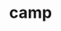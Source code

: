 ---
title: "camp"
layout: cache
categories: [package, develop-2024-02-25]
meta: {"versions": ["0.2.3", "2022.10.1"], "compilers": ["cce@=15.0.1", "gcc@=10.3.0", "gcc@=11.1.0", "gcc@=11.4.0", "gcc@=7.3.1", "gcc@=7.5.0", "gcc@=9.4.0", "oneapi@=2024.0.0"], "oss": ["amzn2", "rhel8", "sle_hpc15", "ubuntu18.04", "ubuntu20.04", "ubuntu22.04"], "platforms": ["linux"], "targets": ["aarch64", "neoverse_n1", "neoverse_v1", "neoverse_v2", "ppc64le", "x86_64_v3", "x86_64_v4", "zen4"], "stacks": ["aws-isc", "aws-isc-aarch64", "data-vis-sdk", "e4s", "e4s-cray-rhel", "e4s-cray-sles", "e4s-neoverse-v2", "e4s-neoverse_v1", "e4s-oneapi", "e4s-power", "e4s-rocm-external", "radiuss", "radiuss-aws", "radiuss-aws-aarch64", "root"], "num_specs": 53, "num_specs_by_stack": {"radiuss-aws-aarch64": 4, "aws-isc-aarch64": 2, "root": 53, "radiuss-aws": 4, "aws-isc": 1, "e4s-cray-rhel": 2, "radiuss": 2, "e4s-cray-sles": 2, "e4s-neoverse_v1": 8, "e4s-power": 5, "data-vis-sdk": 2, "e4s": 9, "e4s-rocm-external": 4, "e4s-neoverse-v2": 8, "e4s-oneapi": 2}}
spec_details: [{"hash": "wgpzml2jojpahsinmnwr6u6yep2dbp5f", "compiler": "gcc@=7.3.1", "versions": ["2022.10.1"], "os": "amzn2", "platform": "linux", "target": "aarch64", "variants": ["build_system=cmake", "build_type=Release", "~cuda", "generator=make", "~ipo", "+openmp", "~rocm", "~tests"], "stacks": ["radiuss-aws-aarch64", "aws-isc-aarch64", "root"], "size": "-", "tarball": "https://binaries.spack.io/develop-2024-02-25/build_cache/linux-amzn2-aarch64/gcc-7.3.1/camp-2022.10.1/linux-amzn2-aarch64-gcc-7.3.1-camp-2022.10.1-wgpzml2jojpahsinmnwr6u6yep2dbp5f.spack"}, {"hash": "win53ronniwrq2pm4zst3buymzqan5jx", "compiler": "gcc@=7.3.1", "versions": ["2022.10.1"], "os": "amzn2", "platform": "linux", "target": "aarch64", "variants": ["build_system=cmake", "build_type=Release", "~cuda", "generator=make", "~ipo", "~openmp", "~rocm", "~tests"], "stacks": ["radiuss-aws-aarch64", "root"], "size": "-", "tarball": "https://binaries.spack.io/develop-2024-02-25/build_cache/linux-amzn2-aarch64/gcc-7.3.1/camp-2022.10.1/linux-amzn2-aarch64-gcc-7.3.1-camp-2022.10.1-win53ronniwrq2pm4zst3buymzqan5jx.spack"}, {"hash": "jaayhblqqvigumf3vs6drimvwsacdqdm", "compiler": "gcc@=7.3.1", "versions": ["2022.10.1"], "os": "amzn2", "platform": "linux", "target": "neoverse_n1", "variants": ["build_system=cmake", "build_type=Release", "~cuda", "generator=make", "~ipo", "~openmp", "~rocm", "~tests"], "stacks": ["radiuss-aws-aarch64", "root"], "size": "-", "tarball": "https://binaries.spack.io/develop-2024-02-25/build_cache/linux-amzn2-neoverse_n1/gcc-7.3.1/camp-2022.10.1/linux-amzn2-neoverse_n1-gcc-7.3.1-camp-2022.10.1-jaayhblqqvigumf3vs6drimvwsacdqdm.spack"}, {"hash": "cbgwoy3zwezr3kwgihxb5a2e6v2b5rfc", "compiler": "gcc@=7.3.1", "versions": ["2022.10.1"], "os": "amzn2", "platform": "linux", "target": "neoverse_n1", "variants": ["build_system=cmake", "build_type=Release", "~cuda", "generator=make", "~ipo", "+openmp", "~rocm", "~tests"], "stacks": ["radiuss-aws-aarch64", "aws-isc-aarch64", "root"], "size": "-", "tarball": "https://binaries.spack.io/develop-2024-02-25/build_cache/linux-amzn2-neoverse_n1/gcc-7.3.1/camp-2022.10.1/linux-amzn2-neoverse_n1-gcc-7.3.1-camp-2022.10.1-cbgwoy3zwezr3kwgihxb5a2e6v2b5rfc.spack"}, {"hash": "ccwq4vri4dr3cnuu774ms7ivpyzb7i2d", "compiler": "gcc@=7.3.1", "versions": ["2022.10.1"], "os": "amzn2", "platform": "linux", "target": "x86_64_v3", "variants": ["build_system=cmake", "build_type=Release", "~cuda", "generator=make", "~ipo", "+openmp", "~rocm", "~tests"], "stacks": ["radiuss-aws", "root"], "size": "-", "tarball": "https://binaries.spack.io/develop-2024-02-25/build_cache/linux-amzn2-x86_64_v3/gcc-7.3.1/camp-2022.10.1/linux-amzn2-x86_64_v3-gcc-7.3.1-camp-2022.10.1-ccwq4vri4dr3cnuu774ms7ivpyzb7i2d.spack"}, {"hash": "zjdoc5xdi6dgcud725hxk354mtlnh5b4", "compiler": "gcc@=7.3.1", "versions": ["2022.10.1"], "os": "amzn2", "platform": "linux", "target": "x86_64_v3", "variants": ["build_system=cmake", "build_type=Release", "+cuda", "cuda_arch=70", "generator=make", "~ipo", "+openmp", "~rocm", "~tests"], "stacks": ["root", "aws-isc"], "size": "-", "tarball": "https://binaries.spack.io/develop-2024-02-25/build_cache/linux-amzn2-x86_64_v3/gcc-7.3.1/camp-2022.10.1/linux-amzn2-x86_64_v3-gcc-7.3.1-camp-2022.10.1-zjdoc5xdi6dgcud725hxk354mtlnh5b4.spack"}, {"hash": "5qku2xsmd2tcgzqtofcbs2dwvfgqy5yz", "compiler": "gcc@=7.3.1", "versions": ["2022.10.1"], "os": "amzn2", "platform": "linux", "target": "x86_64_v3", "variants": ["build_system=cmake", "build_type=Release", "~cuda", "generator=make", "~ipo", "~openmp", "~rocm", "~tests"], "stacks": ["radiuss-aws", "root"], "size": "-", "tarball": "https://binaries.spack.io/develop-2024-02-25/build_cache/linux-amzn2-x86_64_v3/gcc-7.3.1/camp-2022.10.1/linux-amzn2-x86_64_v3-gcc-7.3.1-camp-2022.10.1-5qku2xsmd2tcgzqtofcbs2dwvfgqy5yz.spack"}, {"hash": "p44f4scqwjrqasuqlusbtoqiqpd2fwah", "compiler": "gcc@=7.3.1", "versions": ["2022.10.1"], "os": "amzn2", "platform": "linux", "target": "x86_64_v3", "variants": ["build_system=cmake", "build_type=Release", "+cuda", "cuda_arch=70", "generator=make", "~ipo", "+openmp", "~rocm", "~tests"], "stacks": ["radiuss-aws", "root"], "size": "-", "tarball": "https://binaries.spack.io/develop-2024-02-25/build_cache/linux-amzn2-x86_64_v3/gcc-7.3.1/camp-2022.10.1/linux-amzn2-x86_64_v3-gcc-7.3.1-camp-2022.10.1-p44f4scqwjrqasuqlusbtoqiqpd2fwah.spack"}, {"hash": "7kqpbi7kzwnxh57hjuegl6zte5wn367l", "compiler": "gcc@=7.3.1", "versions": ["2022.10.1"], "os": "amzn2", "platform": "linux", "target": "x86_64_v3", "variants": ["build_system=cmake", "build_type=Release", "+cuda", "cuda_arch=70", "generator=make", "~ipo", "~openmp", "~rocm", "~tests"], "stacks": ["radiuss-aws", "root"], "size": "-", "tarball": "https://binaries.spack.io/develop-2024-02-25/build_cache/linux-amzn2-x86_64_v3/gcc-7.3.1/camp-2022.10.1/linux-amzn2-x86_64_v3-gcc-7.3.1-camp-2022.10.1-7kqpbi7kzwnxh57hjuegl6zte5wn367l.spack"}, {"hash": "zlx5lvng7gnpytjsaqetbolv3w7cutjp", "compiler": "cce@=15.0.1", "versions": ["2022.10.1"], "os": "rhel8", "platform": "linux", "target": "zen4", "variants": ["build_system=cmake", "build_type=Release", "~cuda", "generator=make", "~ipo", "~openmp", "~rocm", "~tests"], "stacks": ["root", "e4s-cray-rhel"], "size": "-", "tarball": "https://binaries.spack.io/develop-2024-02-25/build_cache/linux-rhel8-zen4/cce-15.0.1/camp-2022.10.1/linux-rhel8-zen4-cce-15.0.1-camp-2022.10.1-zlx5lvng7gnpytjsaqetbolv3w7cutjp.spack"}, {"hash": "k2r7d4owrj4z6vlw537e7buobvxqr65m", "compiler": "cce@=15.0.1", "versions": ["2022.10.1"], "os": "rhel8", "platform": "linux", "target": "zen4", "variants": ["build_system=cmake", "build_type=Release", "~cuda", "generator=make", "~ipo", "+openmp", "~rocm", "~tests"], "stacks": ["root", "e4s-cray-rhel"], "size": "-", "tarball": "https://binaries.spack.io/develop-2024-02-25/build_cache/linux-rhel8-zen4/cce-15.0.1/camp-2022.10.1/linux-rhel8-zen4-cce-15.0.1-camp-2022.10.1-k2r7d4owrj4z6vlw537e7buobvxqr65m.spack"}, {"hash": "e33lswofhfpc7virs5zcdaysn7md7fv4", "compiler": "gcc@=7.5.0", "versions": ["2022.10.1"], "os": "ubuntu18.04", "platform": "linux", "target": "x86_64_v3", "variants": ["build_system=cmake", "build_type=Release", "~cuda", "generator=make", "~ipo", "+openmp", "~rocm", "~tests"], "stacks": ["radiuss", "root"], "size": "-", "tarball": "https://binaries.spack.io/develop-2024-02-25/build_cache/linux-ubuntu18.04-x86_64_v3/gcc-7.5.0/camp-2022.10.1/linux-ubuntu18.04-x86_64_v3-gcc-7.5.0-camp-2022.10.1-e33lswofhfpc7virs5zcdaysn7md7fv4.spack"}, {"hash": "tm4ho67a2mz65xkdun7nskwngfnagdi3", "compiler": "gcc@=10.3.0", "versions": ["2022.10.1"], "os": "sle_hpc15", "platform": "linux", "target": "x86_64_v4", "variants": ["build_system=cmake", "build_type=Release", "~cuda", "generator=make", "~ipo", "+openmp", "~rocm", "~tests"], "stacks": ["e4s-cray-sles", "root"], "size": "-", "tarball": "https://binaries.spack.io/develop-2024-02-25/build_cache/linux-sle_hpc15-x86_64_v4/gcc-10.3.0/camp-2022.10.1/linux-sle_hpc15-x86_64_v4-gcc-10.3.0-camp-2022.10.1-tm4ho67a2mz65xkdun7nskwngfnagdi3.spack"}, {"hash": "2viye3sf7za3zzkjkrge4o2t5tedmvi2", "compiler": "gcc@=10.3.0", "versions": ["2022.10.1"], "os": "sle_hpc15", "platform": "linux", "target": "x86_64_v4", "variants": ["build_system=cmake", "build_type=Release", "~cuda", "generator=make", "~ipo", "~openmp", "~rocm", "~tests"], "stacks": ["e4s-cray-sles", "root"], "size": "-", "tarball": "https://binaries.spack.io/develop-2024-02-25/build_cache/linux-sle_hpc15-x86_64_v4/gcc-10.3.0/camp-2022.10.1/linux-sle_hpc15-x86_64_v4-gcc-10.3.0-camp-2022.10.1-2viye3sf7za3zzkjkrge4o2t5tedmvi2.spack"}, {"hash": "rsath7capsex5dksfvjvh7wgtys52a3q", "compiler": "gcc@=7.5.0", "versions": ["2022.10.1"], "os": "ubuntu18.04", "platform": "linux", "target": "x86_64_v3", "variants": ["build_system=cmake", "build_type=Release", "~cuda", "generator=make", "~ipo", "~openmp", "~rocm", "~tests"], "stacks": ["radiuss", "root"], "size": "-", "tarball": "https://binaries.spack.io/develop-2024-02-25/build_cache/linux-ubuntu18.04-x86_64_v3/gcc-7.5.0/camp-2022.10.1/linux-ubuntu18.04-x86_64_v3-gcc-7.5.0-camp-2022.10.1-rsath7capsex5dksfvjvh7wgtys52a3q.spack"}, {"hash": "nr7vrffst3bxzmo2m2le5wunnjz4bjnd", "compiler": "gcc@=11.4.0", "versions": ["2022.10.1"], "os": "ubuntu20.04", "platform": "linux", "target": "neoverse_v1", "variants": ["build_system=cmake", "build_type=Release", "~cuda", "generator=make", "~ipo", "+openmp", "~rocm", "~tests"], "stacks": ["e4s-neoverse_v1", "root"], "size": "-", "tarball": "https://binaries.spack.io/develop-2024-02-25/build_cache/linux-ubuntu20.04-neoverse_v1/gcc-11.4.0/camp-2022.10.1/linux-ubuntu20.04-neoverse_v1-gcc-11.4.0-camp-2022.10.1-nr7vrffst3bxzmo2m2le5wunnjz4bjnd.spack"}, {"hash": "kspvzf4znfrjbau4e5tgudf7cz2ae43o", "compiler": "gcc@=11.4.0", "versions": ["2022.10.1"], "os": "ubuntu20.04", "platform": "linux", "target": "neoverse_v1", "variants": ["build_system=cmake", "build_type=Release", "+cuda", "cuda_arch=75", "generator=make", "~ipo", "+openmp", "~rocm", "~tests"], "stacks": ["e4s-neoverse_v1", "root"], "size": "-", "tarball": "https://binaries.spack.io/develop-2024-02-25/build_cache/linux-ubuntu20.04-neoverse_v1/gcc-11.4.0/camp-2022.10.1/linux-ubuntu20.04-neoverse_v1-gcc-11.4.0-camp-2022.10.1-kspvzf4znfrjbau4e5tgudf7cz2ae43o.spack"}, {"hash": "2dft5ijdg6c5yo7l5wsbkb3xx5lmr2jr", "compiler": "gcc@=11.4.0", "versions": ["2022.10.1"], "os": "ubuntu20.04", "platform": "linux", "target": "neoverse_v1", "variants": ["build_system=cmake", "build_type=Release", "+cuda", "cuda_arch=90", "generator=make", "~ipo", "~openmp", "~rocm", "~tests"], "stacks": ["e4s-neoverse_v1", "root"], "size": "-", "tarball": "https://binaries.spack.io/develop-2024-02-25/build_cache/linux-ubuntu20.04-neoverse_v1/gcc-11.4.0/camp-2022.10.1/linux-ubuntu20.04-neoverse_v1-gcc-11.4.0-camp-2022.10.1-2dft5ijdg6c5yo7l5wsbkb3xx5lmr2jr.spack"}, {"hash": "5oz6der2ivxx4clnnqtmznecbqgyfum6", "compiler": "gcc@=11.4.0", "versions": ["2022.10.1"], "os": "ubuntu20.04", "platform": "linux", "target": "neoverse_v1", "variants": ["build_system=cmake", "build_type=Release", "+cuda", "cuda_arch=75", "generator=make", "~ipo", "~openmp", "~rocm", "~tests"], "stacks": ["e4s-neoverse_v1", "root"], "size": "-", "tarball": "https://binaries.spack.io/develop-2024-02-25/build_cache/linux-ubuntu20.04-neoverse_v1/gcc-11.4.0/camp-2022.10.1/linux-ubuntu20.04-neoverse_v1-gcc-11.4.0-camp-2022.10.1-5oz6der2ivxx4clnnqtmznecbqgyfum6.spack"}, {"hash": "wdktfpfr3feci2heo677evcm6ghs47uh", "compiler": "gcc@=11.4.0", "versions": ["2022.10.1"], "os": "ubuntu20.04", "platform": "linux", "target": "neoverse_v1", "variants": ["build_system=cmake", "build_type=Release", "+cuda", "cuda_arch=80", "generator=make", "~ipo", "~openmp", "~rocm", "~tests"], "stacks": ["e4s-neoverse_v1", "root"], "size": "-", "tarball": "https://binaries.spack.io/develop-2024-02-25/build_cache/linux-ubuntu20.04-neoverse_v1/gcc-11.4.0/camp-2022.10.1/linux-ubuntu20.04-neoverse_v1-gcc-11.4.0-camp-2022.10.1-wdktfpfr3feci2heo677evcm6ghs47uh.spack"}, {"hash": "fwlkwda3wk6sop5osa5dlvjsxs6hyixh", "compiler": "gcc@=11.4.0", "versions": ["2022.10.1"], "os": "ubuntu20.04", "platform": "linux", "target": "neoverse_v1", "variants": ["build_system=cmake", "build_type=Release", "+cuda", "cuda_arch=90", "generator=make", "~ipo", "+openmp", "~rocm", "~tests"], "stacks": ["e4s-neoverse_v1", "root"], "size": "-", "tarball": "https://binaries.spack.io/develop-2024-02-25/build_cache/linux-ubuntu20.04-neoverse_v1/gcc-11.4.0/camp-2022.10.1/linux-ubuntu20.04-neoverse_v1-gcc-11.4.0-camp-2022.10.1-fwlkwda3wk6sop5osa5dlvjsxs6hyixh.spack"}, {"hash": "uzt4sxbah5bbtpsx6bupob7mrw3ltwjf", "compiler": "gcc@=11.4.0", "versions": ["2022.10.1"], "os": "ubuntu20.04", "platform": "linux", "target": "neoverse_v1", "variants": ["build_system=cmake", "build_type=Release", "+cuda", "cuda_arch=80", "generator=make", "~ipo", "+openmp", "~rocm", "~tests"], "stacks": ["e4s-neoverse_v1", "root"], "size": "-", "tarball": "https://binaries.spack.io/develop-2024-02-25/build_cache/linux-ubuntu20.04-neoverse_v1/gcc-11.4.0/camp-2022.10.1/linux-ubuntu20.04-neoverse_v1-gcc-11.4.0-camp-2022.10.1-uzt4sxbah5bbtpsx6bupob7mrw3ltwjf.spack"}, {"hash": "zrlgejyt5skynmfp3npguijcd3pclicz", "compiler": "gcc@=11.4.0", "versions": ["2022.10.1"], "os": "ubuntu20.04", "platform": "linux", "target": "neoverse_v1", "variants": ["build_system=cmake", "build_type=Release", "~cuda", "generator=make", "~ipo", "~openmp", "~rocm", "~tests"], "stacks": ["e4s-neoverse_v1", "root"], "size": "-", "tarball": "https://binaries.spack.io/develop-2024-02-25/build_cache/linux-ubuntu20.04-neoverse_v1/gcc-11.4.0/camp-2022.10.1/linux-ubuntu20.04-neoverse_v1-gcc-11.4.0-camp-2022.10.1-zrlgejyt5skynmfp3npguijcd3pclicz.spack"}, {"hash": "dzwjjqf6eq7ey3gssfg6nwuafr4ojb3g", "compiler": "gcc@=9.4.0", "versions": ["2022.10.1"], "os": "ubuntu20.04", "platform": "linux", "target": "ppc64le", "variants": ["build_system=cmake", "build_type=Release", "~cuda", "generator=make", "~ipo", "+openmp", "~rocm", "~tests"], "stacks": ["root", "e4s-power"], "size": "-", "tarball": "https://binaries.spack.io/develop-2024-02-25/build_cache/linux-ubuntu20.04-ppc64le/gcc-9.4.0/camp-2022.10.1/linux-ubuntu20.04-ppc64le-gcc-9.4.0-camp-2022.10.1-dzwjjqf6eq7ey3gssfg6nwuafr4ojb3g.spack"}, {"hash": "fyfc6554c5dlmvoydw3h4opp2akon2k2", "compiler": "gcc@=9.4.0", "versions": ["0.2.3"], "os": "ubuntu20.04", "platform": "linux", "target": "ppc64le", "variants": ["build_system=cmake", "build_type=Release", "+cuda", "cuda_arch=70", "generator=make", "~ipo", "+openmp", "~rocm", "~tests"], "stacks": ["root", "e4s-power"], "size": "-", "tarball": "https://binaries.spack.io/develop-2024-02-25/build_cache/linux-ubuntu20.04-ppc64le/gcc-9.4.0/camp-0.2.3/linux-ubuntu20.04-ppc64le-gcc-9.4.0-camp-0.2.3-fyfc6554c5dlmvoydw3h4opp2akon2k2.spack"}, {"hash": "l5qhym5vn6yislrfmwgya3olrbsvkkif", "compiler": "gcc@=9.4.0", "versions": ["2022.10.1"], "os": "ubuntu20.04", "platform": "linux", "target": "ppc64le", "variants": ["build_system=cmake", "build_type=Release", "~cuda", "generator=make", "~ipo", "~openmp", "~rocm", "~tests"], "stacks": ["root", "e4s-power"], "size": "-", "tarball": "https://binaries.spack.io/develop-2024-02-25/build_cache/linux-ubuntu20.04-ppc64le/gcc-9.4.0/camp-2022.10.1/linux-ubuntu20.04-ppc64le-gcc-9.4.0-camp-2022.10.1-l5qhym5vn6yislrfmwgya3olrbsvkkif.spack"}, {"hash": "4e7jsxebdzb6rod4qnts2dbcme4sthyu", "compiler": "gcc@=9.4.0", "versions": ["2022.10.1"], "os": "ubuntu20.04", "platform": "linux", "target": "ppc64le", "variants": ["build_system=cmake", "build_type=Release", "+cuda", "cuda_arch=70", "generator=make", "~ipo", "+openmp", "~rocm", "~tests"], "stacks": ["root", "e4s-power"], "size": "-", "tarball": "https://binaries.spack.io/develop-2024-02-25/build_cache/linux-ubuntu20.04-ppc64le/gcc-9.4.0/camp-2022.10.1/linux-ubuntu20.04-ppc64le-gcc-9.4.0-camp-2022.10.1-4e7jsxebdzb6rod4qnts2dbcme4sthyu.spack"}, {"hash": "acme2y4rjkv2jdmcddlmzpvny5d2676z", "compiler": "gcc@=9.4.0", "versions": ["2022.10.1"], "os": "ubuntu20.04", "platform": "linux", "target": "ppc64le", "variants": ["build_system=cmake", "build_type=Release", "+cuda", "cuda_arch=70", "generator=make", "~ipo", "~openmp", "~rocm", "~tests"], "stacks": ["root", "e4s-power"], "size": "-", "tarball": "https://binaries.spack.io/develop-2024-02-25/build_cache/linux-ubuntu20.04-ppc64le/gcc-9.4.0/camp-2022.10.1/linux-ubuntu20.04-ppc64le-gcc-9.4.0-camp-2022.10.1-acme2y4rjkv2jdmcddlmzpvny5d2676z.spack"}, {"hash": "lb5c7zn3d5pwwml5zwo6xycry23j4fhs", "compiler": "gcc@=11.1.0", "versions": ["2022.10.1"], "os": "ubuntu20.04", "platform": "linux", "target": "x86_64_v3", "variants": ["build_system=cmake", "build_type=Release", "~cuda", "generator=make", "~ipo", "+openmp", "~rocm", "~tests"], "stacks": ["data-vis-sdk", "root"], "size": "-", "tarball": "https://binaries.spack.io/develop-2024-02-25/build_cache/linux-ubuntu20.04-x86_64_v3/gcc-11.1.0/camp-2022.10.1/linux-ubuntu20.04-x86_64_v3-gcc-11.1.0-camp-2022.10.1-lb5c7zn3d5pwwml5zwo6xycry23j4fhs.spack"}, {"hash": "3iarxiwotb36tdnupkgynnjzcobvwnav", "compiler": "gcc@=11.1.0", "versions": ["2022.10.1"], "os": "ubuntu20.04", "platform": "linux", "target": "x86_64_v3", "variants": ["build_system=cmake", "build_type=Release", "~cuda", "generator=make", "~ipo", "+openmp", "~rocm", "~tests"], "stacks": ["data-vis-sdk", "root"], "size": "-", "tarball": "https://binaries.spack.io/develop-2024-02-25/build_cache/linux-ubuntu20.04-x86_64_v3/gcc-11.1.0/camp-2022.10.1/linux-ubuntu20.04-x86_64_v3-gcc-11.1.0-camp-2022.10.1-3iarxiwotb36tdnupkgynnjzcobvwnav.spack"}, {"hash": "2dyupgppzxu2xntzsz4jwy6g723cx7qq", "compiler": "gcc@=11.4.0", "versions": ["2022.10.1"], "os": "ubuntu20.04", "platform": "linux", "target": "x86_64_v3", "variants": ["build_system=cmake", "build_type=Release", "~cuda", "generator=make", "~ipo", "~openmp", "~rocm", "~tests"], "stacks": ["root", "e4s"], "size": "-", "tarball": "https://binaries.spack.io/develop-2024-02-25/build_cache/linux-ubuntu20.04-x86_64_v3/gcc-11.4.0/camp-2022.10.1/linux-ubuntu20.04-x86_64_v3-gcc-11.4.0-camp-2022.10.1-2dyupgppzxu2xntzsz4jwy6g723cx7qq.spack"}, {"hash": "rsumuebpjzo4pbrcbg5u2p6xzbomzgax", "compiler": "gcc@=11.4.0", "versions": ["2022.10.1"], "os": "ubuntu20.04", "platform": "linux", "target": "x86_64_v3", "variants": ["build_system=cmake", "build_type=Release", "+cuda", "cuda_arch=90", "generator=make", "~ipo", "~openmp", "~rocm", "~tests"], "stacks": ["root", "e4s"], "size": "-", "tarball": "https://binaries.spack.io/develop-2024-02-25/build_cache/linux-ubuntu20.04-x86_64_v3/gcc-11.4.0/camp-2022.10.1/linux-ubuntu20.04-x86_64_v3-gcc-11.4.0-camp-2022.10.1-rsumuebpjzo4pbrcbg5u2p6xzbomzgax.spack"}, {"hash": "tuogrgox4yudk42nmngqzc6ubd3y7tlm", "compiler": "gcc@=11.4.0", "versions": ["2022.10.1"], "os": "ubuntu20.04", "platform": "linux", "target": "x86_64_v3", "variants": ["build_system=cmake", "build_type=Release", "~cuda", "generator=make", "~ipo", "+openmp", "~rocm", "~tests"], "stacks": ["root", "e4s"], "size": "-", "tarball": "https://binaries.spack.io/develop-2024-02-25/build_cache/linux-ubuntu20.04-x86_64_v3/gcc-11.4.0/camp-2022.10.1/linux-ubuntu20.04-x86_64_v3-gcc-11.4.0-camp-2022.10.1-tuogrgox4yudk42nmngqzc6ubd3y7tlm.spack"}, {"hash": "ocbf64n63sycpqfmy2iz35doxbk4ph5f", "compiler": "gcc@=11.4.0", "versions": ["2022.10.1"], "os": "ubuntu20.04", "platform": "linux", "target": "x86_64_v3", "variants": ["amdgpu_target=gfx908", "build_system=cmake", "build_type=Release", "~cuda", "generator=make", "~ipo", "~openmp", "+rocm", "~tests"], "stacks": ["root", "e4s"], "size": "-", "tarball": "https://binaries.spack.io/develop-2024-02-25/build_cache/linux-ubuntu20.04-x86_64_v3/gcc-11.4.0/camp-2022.10.1/linux-ubuntu20.04-x86_64_v3-gcc-11.4.0-camp-2022.10.1-ocbf64n63sycpqfmy2iz35doxbk4ph5f.spack"}, {"hash": "bwq64qc5sar6frycsktz64vpruyfmvom", "compiler": "gcc@=11.4.0", "versions": ["0.2.3"], "os": "ubuntu20.04", "platform": "linux", "target": "x86_64_v3", "variants": ["amdgpu_target=gfx90a", "build_system=cmake", "build_type=Release", "~cuda", "generator=make", "~ipo", "~openmp", "+rocm", "~tests"], "stacks": ["e4s-rocm-external", "root"], "size": "-", "tarball": "https://binaries.spack.io/develop-2024-02-25/build_cache/linux-ubuntu20.04-x86_64_v3/gcc-11.4.0/camp-0.2.3/linux-ubuntu20.04-x86_64_v3-gcc-11.4.0-camp-0.2.3-bwq64qc5sar6frycsktz64vpruyfmvom.spack"}, {"hash": "j2tmyyg62owygqusiqbkn25k747qaeuw", "compiler": "gcc@=11.4.0", "versions": ["0.2.3"], "os": "ubuntu20.04", "platform": "linux", "target": "x86_64_v3", "variants": ["build_system=cmake", "build_type=Release", "+cuda", "cuda_arch=80", "generator=make", "~ipo", "+openmp", "~rocm", "~tests"], "stacks": ["root", "e4s"], "size": "-", "tarball": "https://binaries.spack.io/develop-2024-02-25/build_cache/linux-ubuntu20.04-x86_64_v3/gcc-11.4.0/camp-0.2.3/linux-ubuntu20.04-x86_64_v3-gcc-11.4.0-camp-0.2.3-j2tmyyg62owygqusiqbkn25k747qaeuw.spack"}, {"hash": "lxjc25by2sck7e5lu2cbwoehfatlwnjz", "compiler": "gcc@=11.4.0", "versions": ["2022.10.1"], "os": "ubuntu20.04", "platform": "linux", "target": "x86_64_v3", "variants": ["amdgpu_target=gfx908", "build_system=cmake", "build_type=Release", "~cuda", "generator=make", "~ipo", "~openmp", "+rocm", "~tests"], "stacks": ["e4s-rocm-external", "root"], "size": "-", "tarball": "https://binaries.spack.io/develop-2024-02-25/build_cache/linux-ubuntu20.04-x86_64_v3/gcc-11.4.0/camp-2022.10.1/linux-ubuntu20.04-x86_64_v3-gcc-11.4.0-camp-2022.10.1-lxjc25by2sck7e5lu2cbwoehfatlwnjz.spack"}, {"hash": "tgdrqp7bl2jauthrltx3gosvwsxn52kx", "compiler": "gcc@=11.4.0", "versions": ["2022.10.1"], "os": "ubuntu20.04", "platform": "linux", "target": "x86_64_v3", "variants": ["amdgpu_target=gfx90a", "build_system=cmake", "build_type=Release", "~cuda", "generator=make", "~ipo", "~openmp", "+rocm", "~tests"], "stacks": ["e4s-rocm-external", "root"], "size": "-", "tarball": "https://binaries.spack.io/develop-2024-02-25/build_cache/linux-ubuntu20.04-x86_64_v3/gcc-11.4.0/camp-2022.10.1/linux-ubuntu20.04-x86_64_v3-gcc-11.4.0-camp-2022.10.1-tgdrqp7bl2jauthrltx3gosvwsxn52kx.spack"}, {"hash": "onghpcfc3z5nmfkfsha6ptv3wj5pmkfc", "compiler": "gcc@=11.4.0", "versions": ["2022.10.1"], "os": "ubuntu20.04", "platform": "linux", "target": "x86_64_v3", "variants": ["amdgpu_target=gfx90a", "build_system=cmake", "build_type=Release", "~cuda", "generator=make", "~ipo", "~openmp", "+rocm", "~tests"], "stacks": ["root", "e4s"], "size": "-", "tarball": "https://binaries.spack.io/develop-2024-02-25/build_cache/linux-ubuntu20.04-x86_64_v3/gcc-11.4.0/camp-2022.10.1/linux-ubuntu20.04-x86_64_v3-gcc-11.4.0-camp-2022.10.1-onghpcfc3z5nmfkfsha6ptv3wj5pmkfc.spack"}, {"hash": "hgyvq4kormcs45mf6mov5rxwtje6j6qp", "compiler": "gcc@=11.4.0", "versions": ["2022.10.1"], "os": "ubuntu20.04", "platform": "linux", "target": "x86_64_v3", "variants": ["build_system=cmake", "build_type=Release", "+cuda", "cuda_arch=80", "generator=make", "~ipo", "+openmp", "~rocm", "~tests"], "stacks": ["root", "e4s"], "size": "-", "tarball": "https://binaries.spack.io/develop-2024-02-25/build_cache/linux-ubuntu20.04-x86_64_v3/gcc-11.4.0/camp-2022.10.1/linux-ubuntu20.04-x86_64_v3-gcc-11.4.0-camp-2022.10.1-hgyvq4kormcs45mf6mov5rxwtje6j6qp.spack"}, {"hash": "voq25r4fbfrrmofdk6th443uxndsflmh", "compiler": "gcc@=11.4.0", "versions": ["2022.10.1"], "os": "ubuntu20.04", "platform": "linux", "target": "x86_64_v3", "variants": ["build_system=cmake", "build_type=Release", "+cuda", "cuda_arch=90", "generator=make", "~ipo", "+openmp", "~rocm", "~tests"], "stacks": ["root", "e4s"], "size": "-", "tarball": "https://binaries.spack.io/develop-2024-02-25/build_cache/linux-ubuntu20.04-x86_64_v3/gcc-11.4.0/camp-2022.10.1/linux-ubuntu20.04-x86_64_v3-gcc-11.4.0-camp-2022.10.1-voq25r4fbfrrmofdk6th443uxndsflmh.spack"}, {"hash": "a6dl5whhhqxh4bgzpqvibhrfwoqlvkcx", "compiler": "gcc@=11.4.0", "versions": ["0.2.3"], "os": "ubuntu20.04", "platform": "linux", "target": "x86_64_v3", "variants": ["amdgpu_target=gfx908", "build_system=cmake", "build_type=Release", "~cuda", "generator=make", "~ipo", "~openmp", "+rocm", "~tests"], "stacks": ["e4s-rocm-external", "root"], "size": "-", "tarball": "https://binaries.spack.io/develop-2024-02-25/build_cache/linux-ubuntu20.04-x86_64_v3/gcc-11.4.0/camp-0.2.3/linux-ubuntu20.04-x86_64_v3-gcc-11.4.0-camp-0.2.3-a6dl5whhhqxh4bgzpqvibhrfwoqlvkcx.spack"}, {"hash": "562ptmaizfm6wdqjxu4fxst7gpovoimi", "compiler": "gcc@=11.4.0", "versions": ["2022.10.1"], "os": "ubuntu20.04", "platform": "linux", "target": "x86_64_v3", "variants": ["build_system=cmake", "build_type=Release", "+cuda", "cuda_arch=80", "generator=make", "~ipo", "~openmp", "~rocm", "~tests"], "stacks": ["root", "e4s"], "size": "-", "tarball": "https://binaries.spack.io/develop-2024-02-25/build_cache/linux-ubuntu20.04-x86_64_v3/gcc-11.4.0/camp-2022.10.1/linux-ubuntu20.04-x86_64_v3-gcc-11.4.0-camp-2022.10.1-562ptmaizfm6wdqjxu4fxst7gpovoimi.spack"}, {"hash": "5khujxtblil5wrowoofvellsc4yedlaj", "compiler": "gcc@=11.4.0", "versions": ["2022.10.1"], "os": "ubuntu22.04", "platform": "linux", "target": "neoverse_v2", "variants": ["build_system=cmake", "build_type=Release", "~cuda", "generator=make", "~ipo", "+openmp", "~rocm", "~tests"], "stacks": ["e4s-neoverse-v2", "root"], "size": "-", "tarball": "https://binaries.spack.io/develop-2024-02-25/build_cache/linux-ubuntu22.04-neoverse_v2/gcc-11.4.0/camp-2022.10.1/linux-ubuntu22.04-neoverse_v2-gcc-11.4.0-camp-2022.10.1-5khujxtblil5wrowoofvellsc4yedlaj.spack"}, {"hash": "2jxttwn2rhkkco4anfykcuc6ilbpcrtu", "compiler": "gcc@=11.4.0", "versions": ["2022.10.1"], "os": "ubuntu22.04", "platform": "linux", "target": "neoverse_v2", "variants": ["build_system=cmake", "build_type=Release", "+cuda", "cuda_arch=75", "generator=make", "~ipo", "~openmp", "~rocm", "~tests"], "stacks": ["e4s-neoverse-v2", "root"], "size": "-", "tarball": "https://binaries.spack.io/develop-2024-02-25/build_cache/linux-ubuntu22.04-neoverse_v2/gcc-11.4.0/camp-2022.10.1/linux-ubuntu22.04-neoverse_v2-gcc-11.4.0-camp-2022.10.1-2jxttwn2rhkkco4anfykcuc6ilbpcrtu.spack"}, {"hash": "jubdsvopuz6jec7yyhiqcmkbgm63rr5w", "compiler": "gcc@=11.4.0", "versions": ["2022.10.1"], "os": "ubuntu22.04", "platform": "linux", "target": "neoverse_v2", "variants": ["build_system=cmake", "build_type=Release", "~cuda", "generator=make", "~ipo", "~openmp", "~rocm", "~tests"], "stacks": ["e4s-neoverse-v2", "root"], "size": "-", "tarball": "https://binaries.spack.io/develop-2024-02-25/build_cache/linux-ubuntu22.04-neoverse_v2/gcc-11.4.0/camp-2022.10.1/linux-ubuntu22.04-neoverse_v2-gcc-11.4.0-camp-2022.10.1-jubdsvopuz6jec7yyhiqcmkbgm63rr5w.spack"}, {"hash": "76v2woe3zbkpdpy3553xo6rpxrh7vwkj", "compiler": "gcc@=11.4.0", "versions": ["2022.10.1"], "os": "ubuntu22.04", "platform": "linux", "target": "neoverse_v2", "variants": ["build_system=cmake", "build_type=Release", "+cuda", "cuda_arch=90", "generator=make", "~ipo", "+openmp", "~rocm", "~tests"], "stacks": ["e4s-neoverse-v2", "root"], "size": "-", "tarball": "https://binaries.spack.io/develop-2024-02-25/build_cache/linux-ubuntu22.04-neoverse_v2/gcc-11.4.0/camp-2022.10.1/linux-ubuntu22.04-neoverse_v2-gcc-11.4.0-camp-2022.10.1-76v2woe3zbkpdpy3553xo6rpxrh7vwkj.spack"}, {"hash": "qna5wccpox3radsn3u5zenm6fjrkklba", "compiler": "gcc@=11.4.0", "versions": ["2022.10.1"], "os": "ubuntu22.04", "platform": "linux", "target": "neoverse_v2", "variants": ["build_system=cmake", "build_type=Release", "+cuda", "cuda_arch=80", "generator=make", "~ipo", "+openmp", "~rocm", "~tests"], "stacks": ["e4s-neoverse-v2", "root"], "size": "-", "tarball": "https://binaries.spack.io/develop-2024-02-25/build_cache/linux-ubuntu22.04-neoverse_v2/gcc-11.4.0/camp-2022.10.1/linux-ubuntu22.04-neoverse_v2-gcc-11.4.0-camp-2022.10.1-qna5wccpox3radsn3u5zenm6fjrkklba.spack"}, {"hash": "w62zdutqnabi3eopy3qiuictgckcqere", "compiler": "gcc@=11.4.0", "versions": ["2022.10.1"], "os": "ubuntu22.04", "platform": "linux", "target": "neoverse_v2", "variants": ["build_system=cmake", "build_type=Release", "+cuda", "cuda_arch=75", "generator=make", "~ipo", "+openmp", "~rocm", "~tests"], "stacks": ["e4s-neoverse-v2", "root"], "size": "-", "tarball": "https://binaries.spack.io/develop-2024-02-25/build_cache/linux-ubuntu22.04-neoverse_v2/gcc-11.4.0/camp-2022.10.1/linux-ubuntu22.04-neoverse_v2-gcc-11.4.0-camp-2022.10.1-w62zdutqnabi3eopy3qiuictgckcqere.spack"}, {"hash": "idmn54mbkimbboxvipioijikhuurovxu", "compiler": "gcc@=11.4.0", "versions": ["2022.10.1"], "os": "ubuntu22.04", "platform": "linux", "target": "neoverse_v2", "variants": ["build_system=cmake", "build_type=Release", "+cuda", "cuda_arch=90", "generator=make", "~ipo", "~openmp", "~rocm", "~tests"], "stacks": ["e4s-neoverse-v2", "root"], "size": "-", "tarball": "https://binaries.spack.io/develop-2024-02-25/build_cache/linux-ubuntu22.04-neoverse_v2/gcc-11.4.0/camp-2022.10.1/linux-ubuntu22.04-neoverse_v2-gcc-11.4.0-camp-2022.10.1-idmn54mbkimbboxvipioijikhuurovxu.spack"}, {"hash": "zqph64m3ap3m52kocu7q5gw56uvwtlay", "compiler": "gcc@=11.4.0", "versions": ["2022.10.1"], "os": "ubuntu22.04", "platform": "linux", "target": "neoverse_v2", "variants": ["build_system=cmake", "build_type=Release", "+cuda", "cuda_arch=80", "generator=make", "~ipo", "~openmp", "~rocm", "~tests"], "stacks": ["e4s-neoverse-v2", "root"], "size": "-", "tarball": "https://binaries.spack.io/develop-2024-02-25/build_cache/linux-ubuntu22.04-neoverse_v2/gcc-11.4.0/camp-2022.10.1/linux-ubuntu22.04-neoverse_v2-gcc-11.4.0-camp-2022.10.1-zqph64m3ap3m52kocu7q5gw56uvwtlay.spack"}, {"hash": "ffdn73xo3lpsaq4pg7tohkfmprggsekm", "compiler": "oneapi@=2024.0.0", "versions": ["2022.10.1"], "os": "ubuntu22.04", "platform": "linux", "target": "x86_64_v3", "variants": ["build_system=cmake", "build_type=Release", "~cuda", "generator=make", "~ipo", "+openmp", "~rocm", "~tests"], "stacks": ["e4s-oneapi", "root"], "size": "-", "tarball": "https://binaries.spack.io/develop-2024-02-25/build_cache/linux-ubuntu22.04-x86_64_v3/oneapi-2024.0.0/camp-2022.10.1/linux-ubuntu22.04-x86_64_v3-oneapi-2024.0.0-camp-2022.10.1-ffdn73xo3lpsaq4pg7tohkfmprggsekm.spack"}, {"hash": "2dblsu32tyhgetcvwet46nn6ktapmuen", "compiler": "oneapi@=2024.0.0", "versions": ["2022.10.1"], "os": "ubuntu22.04", "platform": "linux", "target": "x86_64_v3", "variants": ["build_system=cmake", "build_type=Release", "~cuda", "generator=make", "~ipo", "~openmp", "~rocm", "~tests"], "stacks": ["e4s-oneapi", "root"], "size": "-", "tarball": "https://binaries.spack.io/develop-2024-02-25/build_cache/linux-ubuntu22.04-x86_64_v3/oneapi-2024.0.0/camp-2022.10.1/linux-ubuntu22.04-x86_64_v3-oneapi-2024.0.0-camp-2022.10.1-2dblsu32tyhgetcvwet46nn6ktapmuen.spack"}]
---
